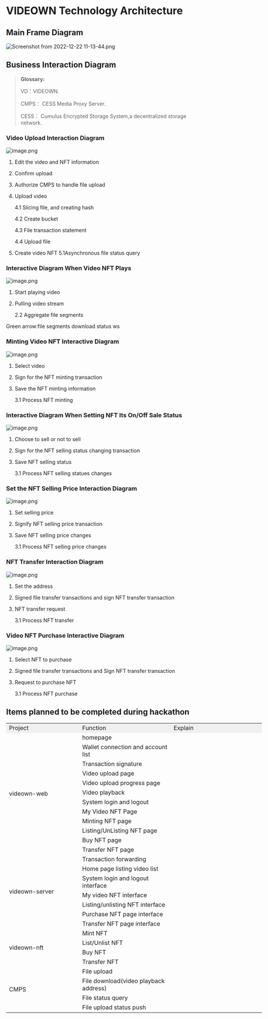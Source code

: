 # VIDEOWN Technology Architecture

## Main Frame Diagram

![Screenshot from 2022-12-22 11-13-44.png](./assets/1671678845716-1e132b0f-7ada-4de2-9d67-332495bd241f-1672037284126-2.png)

## Business Interaction Diagram

> **Glossary:**
>
> VD：VIDEOWN.
>
> CMPS： CESS Media Proxy Server.
>
> CESS： Cumulus Encrypted Storage System,a decentralized storage network.

### **Video Upload Interaction Diagram**

![image.png](./assets/1671677913549-7d568ddc-533b-4323-a6ae-3bf706952a8e.png)

1. Edit the video and NFT information

2. Confirm upload

3. Authorize CMPS to handle file upload

4. Upload video

   4.1 Slicing file, and creating hash

   4.2 Create bucket

   4.3 File transaction statement

   4.4 Upload file
5. Create video NFT
   5.1Asynchronous file status query

### **Interactive Diagram When Video NFT Plays**

![image.png](./assets/1671677977593-87e96f9d-784a-4004-91af-73b6311065a5.png)

1. Start playing video

2. Pulling video stream

   2.2 Aggregate file segments

Green arrow:file segments download status ws

### **Minting Video NFT Interactive Diagram**

![image.png](./assets/1671678019754-4fe68f95-ea76-4895-bdee-1d252e2687ab.png)

1. Select video

2. Sign for the NFT minting transaction

3. Save the NFT minting information

   3.1 Process NFT minting

### **Interactive Diagram When Setting NFT Its On/Off Sale Status**

![image.png](./assets/1671678040028-0ffa9d42-cc01-4185-948d-70c021083434.png)

1. Choose to sell or not to sell

2. Sign for the NFT selling status changing transaction

3. Save NFT selling status

   3.1 Process NFT selling statues changes

### **Set the NFT Selling Price Interaction Diagram**

![image.png](./assets/1671678058333-d1abd638-b295-43e5-a12c-ff769276127d.png)

1. Set selling price

2. Signify NFT selling price transaction

3. Save NFT selling price changes

   3.1 Process NFT selling price changes

### **NFT Transfer Interaction Diagram**

![image.png](./assets/1671678080797-1735c550-ee2a-4dcd-966b-6d11bf281305.png)

1. Set the address

2. Signed file transfer transactions and sign NFT transfer transaction

3. NFT transfer request

   3.1 Process NFT transfer

### **Video NFT Purchase Interactive Diagram**

![image.png](./assets/1671678100678-4de125c8-0999-4f0c-95ed-ee85933c4f3b.png)

1. Select NFT to purchase

2. Signed file transfer transactions and Sign NFT transfer transaction

3. Request to purchase NFT

   3.1 Process NFT purchase

## Items planned to be completed during hackathon

<table class="ne-table" style="width: 700px;"><colgroup><col width="200"><col width="250"><col width="249"></colgroup><tbody class="ne-table-inner"><tr class="ne-tr"><td class="ne-td" data-col="0" style="background-color: rgb(239, 240, 240);"><div class="ne-td-content"><ne-p id="u7ef32e3c" data-lake-id="u7ef32e3c" ne-alignment="center"><ne-text id="ue3e9b861" ne-bold="true">Project</ne-text><span class="ne-viewer-b-filler" ne-filler="block"><br></span></ne-p></div><div class="ne-td-break" contenteditable="false"></div></td><td class="ne-td" data-col="1" style="background-color: rgb(239, 240, 240);"><div class="ne-td-content"><ne-p id="uc100ed10" data-lake-id="uc100ed10" ne-alignment="center"><ne-text id="u30ccf855" ne-bold="true">Function</ne-text><span class="ne-viewer-b-filler" ne-filler="block"><br></span></ne-p></div><div class="ne-td-break" contenteditable="false"></div></td><td class="ne-td" data-col="2" style="background-color: rgb(239, 240, 240);"><div class="ne-td-content"><ne-p id="uc97eff34" data-lake-id="uc97eff34" ne-alignment="center"><ne-text id="u62b7a3e9" ne-bold="true">Explain</ne-text><span class="ne-viewer-b-filler" ne-filler="block"><br></span></ne-p></div><div class="ne-td-break" contenteditable="false"></div></td></tr><tr class="ne-tr"><td class="ne-td" rowspan="12" data-col="0" style="vertical-align: middle;"><div class="ne-td-content"><ne-p id="ucd4de16c" data-lake-id="ucd4de16c" ne-alignment="center"><ne-text id="u55d08e4b">videown-web</ne-text><span class="ne-viewer-b-filler" ne-filler="block"><br></span></ne-p></div><div class="ne-td-break" contenteditable="false"></div></td><td class="ne-td" data-col="1"><div class="ne-td-content"><ne-p id="u800357ec" data-lake-id="u800357ec"><ne-text id="uda50b542">homepage</ne-text><span class="ne-viewer-b-filler" ne-filler="block"><br></span></ne-p></div><div class="ne-td-break" contenteditable="false"></div></td><td class="ne-td" data-col="2"><div class="ne-td-content"></div><div class="ne-td-break" contenteditable="false"></div></td></tr><tr class="ne-tr"><td class="ne-td" data-col="1"><div class="ne-td-content"><ne-p id="ud827fd63" data-lake-id="ud827fd63"><ne-text id="u16a454fc">Wallet connection and account list</ne-text><span class="ne-viewer-b-filler" ne-filler="block"><br></span></ne-p></div><div class="ne-td-break" contenteditable="false"></div></td><td class="ne-td" data-col="2"><div class="ne-td-content"></div><div class="ne-td-break" contenteditable="false"></div></td></tr><tr class="ne-tr"><td class="ne-td" data-col="1"><div class="ne-td-content"><ne-p id="u3a4d5cdf" data-lake-id="u3a4d5cdf"><ne-text id="udf62bdce">Transaction signature</ne-text><span class="ne-viewer-b-filler" ne-filler="block"><br></span></ne-p></div><div class="ne-td-break" contenteditable="false"></div></td><td class="ne-td" data-col="2"><div class="ne-td-content"></div><div class="ne-td-break" contenteditable="false"></div></td></tr><tr class="ne-tr"><td class="ne-td" data-col="1"><div class="ne-td-content"><ne-p id="ub63300e6" data-lake-id="ub63300e6"><ne-text id="u1f238c76">Video upload page</ne-text><span class="ne-viewer-b-filler" ne-filler="block"><br></span></ne-p></div><div class="ne-td-break" contenteditable="false"></div></td><td class="ne-td" data-col="2"><div class="ne-td-content"></div><div class="ne-td-break" contenteditable="false"></div></td></tr><tr class="ne-tr"><td class="ne-td" data-col="1"><div class="ne-td-content"><ne-p id="u22eeb609" data-lake-id="u22eeb609"><ne-text id="u023cff20">Video upload progress page</ne-text><span class="ne-viewer-b-filler" ne-filler="block"><br></span></ne-p></div><div class="ne-td-break" contenteditable="false"></div></td><td class="ne-td" data-col="2"><div class="ne-td-content"></div><div class="ne-td-break" contenteditable="false"></div></td></tr><tr class="ne-tr"><td class="ne-td" data-col="1"><div class="ne-td-content"><ne-p id="ua573ca6c" data-lake-id="ua573ca6c"><ne-text id="ua4e5d2db">Video playback</ne-text><span class="ne-viewer-b-filler" ne-filler="block"><br></span></ne-p></div><div class="ne-td-break" contenteditable="false"></div></td><td class="ne-td" data-col="2"><div class="ne-td-content"></div><div class="ne-td-break" contenteditable="false"></div></td></tr><tr class="ne-tr"><td class="ne-td" data-col="1"><div class="ne-td-content"><ne-p id="ua1b90e3b" data-lake-id="ua1b90e3b"><ne-text id="u3baac69b">System login and logout</ne-text><span class="ne-viewer-b-filler" ne-filler="block"><br></span></ne-p></div><div class="ne-td-break" contenteditable="false"></div></td><td class="ne-td" data-col="2"><div class="ne-td-content"></div><div class="ne-td-break" contenteditable="false"></div></td></tr><tr class="ne-tr"><td class="ne-td" data-col="1"><div class="ne-td-content"><ne-p id="u4027b3bf" data-lake-id="u4027b3bf"><ne-text id="u71952d5b">My Video NFT Page</ne-text><span class="ne-viewer-b-filler" ne-filler="block"><br></span></ne-p></div><div class="ne-td-break" contenteditable="false"></div></td><td class="ne-td" data-col="2"><div class="ne-td-content"></div><div class="ne-td-break" contenteditable="false"></div></td></tr><tr class="ne-tr"><td class="ne-td" data-col="1"><div class="ne-td-content"><ne-p id="uf5889386" data-lake-id="uf5889386"><ne-text id="u4494c51e">Minting NFT page</ne-text><span class="ne-viewer-b-filler" ne-filler="block"><br></span></ne-p></div><div class="ne-td-break" contenteditable="false"></div></td><td class="ne-td" data-col="2"><div class="ne-td-content"></div><div class="ne-td-break" contenteditable="false"></div></td></tr><tr class="ne-tr"><td class="ne-td" data-col="1"><div class="ne-td-content"><ne-p id="u4b68ec8c" data-lake-id="u4b68ec8c"><ne-text id="u5cdbcb33">Listing/UnListing NFT page</ne-text><span class="ne-viewer-b-filler" ne-filler="block"><br></span></ne-p></div><div class="ne-td-break" contenteditable="false"></div></td><td class="ne-td" data-col="2"><div class="ne-td-content"></div><div class="ne-td-break" contenteditable="false"></div></td></tr><tr class="ne-tr"><td class="ne-td" data-col="1"><div class="ne-td-content"><ne-p id="u6caafef2" data-lake-id="u6caafef2"><ne-text id="u20b7ff36">Buy NFT page</ne-text><span class="ne-viewer-b-filler" ne-filler="block"><br></span></ne-p></div><div class="ne-td-break" contenteditable="false"></div></td><td class="ne-td" data-col="2"><div class="ne-td-content"></div><div class="ne-td-break" contenteditable="false"></div></td></tr><tr class="ne-tr"><td class="ne-td" data-col="1"><div class="ne-td-content"><ne-p id="ud9bca336" data-lake-id="ud9bca336"><ne-text id="ud3c0225a">Transfer NFT page</ne-text><span class="ne-viewer-b-filler" ne-filler="block"><br></span></ne-p></div><div class="ne-td-break" contenteditable="false"></div></td><td class="ne-td" data-col="2"><div class="ne-td-content"></div><div class="ne-td-break" contenteditable="false"></div></td></tr><tr class="ne-tr"><td class="ne-td" rowspan="7" data-col="0" style="vertical-align: middle;"><div class="ne-td-content"><ne-p id="u73e1ad2f" data-lake-id="u73e1ad2f" ne-alignment="center"><ne-text id="u8994d08a">videown-server</ne-text><span class="ne-viewer-b-filler" ne-filler="block"><br></span></ne-p></div><div class="ne-td-break" contenteditable="false"></div></td><td class="ne-td" data-col="1"><div class="ne-td-content"><ne-p id="u2f60450f" data-lake-id="u2f60450f"><ne-text id="u04a532af">Transaction forwarding</ne-text><span class="ne-viewer-b-filler" ne-filler="block"><br></span></ne-p></div><div class="ne-td-break" contenteditable="false"></div></td><td class="ne-td" data-col="2"><div class="ne-td-content"></div><div class="ne-td-break" contenteditable="false"></div></td></tr><tr class="ne-tr"><td class="ne-td" data-col="1"><div class="ne-td-content"><ne-p id="udd663fbe" data-lake-id="udd663fbe"><ne-text id="ubc399024">Home page listing video list</ne-text><span class="ne-viewer-b-filler" ne-filler="block"><br></span></ne-p></div><div class="ne-td-break" contenteditable="false"></div></td><td class="ne-td" data-col="2"><div class="ne-td-content"></div><div class="ne-td-break" contenteditable="false"></div></td></tr><tr class="ne-tr"><td class="ne-td" data-col="1"><div class="ne-td-content"><ne-p id="u4d559342" data-lake-id="u4d559342"><ne-text id="u537ec96b">System login and logout interface</ne-text><span class="ne-viewer-b-filler" ne-filler="block"><br></span></ne-p></div><div class="ne-td-break" contenteditable="false"></div></td><td class="ne-td" data-col="2"><div class="ne-td-content"></div><div class="ne-td-break" contenteditable="false"></div></td></tr><tr class="ne-tr"><td class="ne-td" data-col="1"><div class="ne-td-content"><ne-p id="ub6f85d6a" data-lake-id="ub6f85d6a"><ne-text id="u4f3a836f">My video NFT interface</ne-text><span class="ne-viewer-b-filler" ne-filler="block"><br></span></ne-p></div><div class="ne-td-break" contenteditable="false"></div></td><td class="ne-td" data-col="2"><div class="ne-td-content"></div><div class="ne-td-break" contenteditable="false"></div></td></tr><tr class="ne-tr"><td class="ne-td" data-col="1"><div class="ne-td-content"><ne-p id="uab534be8" data-lake-id="uab534be8"><ne-text id="u863a0549">Listing/unlisting NFT interface</ne-text><span class="ne-viewer-b-filler" ne-filler="block"><br></span></ne-p></div><div class="ne-td-break" contenteditable="false"></div></td><td class="ne-td" data-col="2"><div class="ne-td-content"></div><div class="ne-td-break" contenteditable="false"></div></td></tr><tr class="ne-tr"><td class="ne-td" data-col="1"><div class="ne-td-content"><ne-p id="ub15644bc" data-lake-id="ub15644bc"><ne-text id="udd78394e">Purchase NFT page interface</ne-text><span class="ne-viewer-b-filler" ne-filler="block"><br></span></ne-p></div><div class="ne-td-break" contenteditable="false"></div></td><td class="ne-td" data-col="2"><div class="ne-td-content"></div><div class="ne-td-break" contenteditable="false"></div></td></tr><tr class="ne-tr"><td class="ne-td" data-col="1"><div class="ne-td-content"><ne-p id="u83ae9483" data-lake-id="u83ae9483"><ne-text id="ua65b9b43">Transfer NFT page interface</ne-text><span class="ne-viewer-b-filler" ne-filler="block"><br></span></ne-p></div><div class="ne-td-break" contenteditable="false"></div></td><td class="ne-td" data-col="2"><div class="ne-td-content"></div><div class="ne-td-break" contenteditable="false"></div></td></tr><tr class="ne-tr"><td class="ne-td" rowspan="4" data-col="0" style="vertical-align: middle;"><div class="ne-td-content"><ne-p id="u7ba94406" data-lake-id="u7ba94406" ne-alignment="center"><ne-text id="u53b83259">videown-nft</ne-text><span class="ne-viewer-b-filler" ne-filler="block"><br></span></ne-p></div><div class="ne-td-break" contenteditable="false"></div></td><td class="ne-td" data-col="1"><div class="ne-td-content"><ne-p id="u374d0769" data-lake-id="u374d0769"><ne-text id="u5d643514">Mint NFT</ne-text><span class="ne-viewer-b-filler" ne-filler="block"><br></span></ne-p></div><div class="ne-td-break" contenteditable="false"></div></td><td class="ne-td" data-col="2"><div class="ne-td-content"></div><div class="ne-td-break" contenteditable="false"></div></td></tr><tr class="ne-tr"><td class="ne-td" data-col="1"><div class="ne-td-content"><ne-p id="ub5caa297" data-lake-id="ub5caa297"><ne-text id="ufc3dbd25">List/Unlist NFT</ne-text><span class="ne-viewer-b-filler" ne-filler="block"><br></span></ne-p></div><div class="ne-td-break" contenteditable="false"></div></td><td class="ne-td" data-col="2"><div class="ne-td-content"></div><div class="ne-td-break" contenteditable="false"></div></td></tr><tr class="ne-tr"><td class="ne-td" data-col="1"><div class="ne-td-content"><ne-p id="u425f6ee3" data-lake-id="u425f6ee3"><ne-text id="u9c93fdc5">Buy NFT</ne-text><span class="ne-viewer-b-filler" ne-filler="block"><br></span></ne-p></div><div class="ne-td-break" contenteditable="false"></div></td><td class="ne-td" data-col="2"><div class="ne-td-content"></div><div class="ne-td-break" contenteditable="false"></div></td></tr><tr class="ne-tr"><td class="ne-td" data-col="1"><div class="ne-td-content"><ne-p id="ud75ac3e9" data-lake-id="ud75ac3e9"><ne-text id="u9d8cb93e">Transfer NFT</ne-text><span class="ne-viewer-b-filler" ne-filler="block"><br></span></ne-p></div><div class="ne-td-break" contenteditable="false"></div></td><td class="ne-td" data-col="2"><div class="ne-td-content"></div><div class="ne-td-break" contenteditable="false"></div></td></tr><tr class="ne-tr"><td class="ne-td" rowspan="4" data-col="0" style="vertical-align: middle;"><div class="ne-td-content"><ne-p id="u8ca6a4d5" data-lake-id="u8ca6a4d5" ne-alignment="center"><ne-text id="u738ebac4">CMPS</ne-text><span class="ne-viewer-b-filler" ne-filler="block"><br></span></ne-p></div><div class="ne-td-break" contenteditable="false"></div></td><td class="ne-td" data-col="1"><div class="ne-td-content"><ne-p id="ua8fcfc76" data-lake-id="ua8fcfc76"><ne-text id="ub0b26407">File upload</ne-text><span class="ne-viewer-b-filler" ne-filler="block"><br></span></ne-p></div><div class="ne-td-break" contenteditable="false"></div></td><td class="ne-td" data-col="2"><div class="ne-td-content"></div><div class="ne-td-break" contenteditable="false"></div></td></tr><tr class="ne-tr"><td class="ne-td" data-col="1"><div class="ne-td-content"><ne-p id="u8f83445b" data-lake-id="u8f83445b"><ne-text id="ud7625151">File download(video playback address)</ne-text><span class="ne-viewer-b-filler" ne-filler="block"><br></span></ne-p></div><div class="ne-td-break" contenteditable="false"></div></td><td class="ne-td" data-col="2"><div class="ne-td-content"></div><div class="ne-td-break" contenteditable="false"></div></td></tr><tr class="ne-tr"><td class="ne-td" data-col="1"><div class="ne-td-content"><ne-p id="u61645b20" data-lake-id="u61645b20"><ne-text id="u5d6a2e57">File status query</ne-text><span class="ne-viewer-b-filler" ne-filler="block"><br></span></ne-p></div><div class="ne-td-break" contenteditable="false"></div></td><td class="ne-td" data-col="2"><div class="ne-td-content"></div><div class="ne-td-break" contenteditable="false"></div></td></tr><tr class="ne-tr"><td class="ne-td" data-col="1"><div class="ne-td-content"><ne-p id="uab593307" data-lake-id="uab593307"><ne-text id="uf9dcf9de">File upload status push</ne-text><span class="ne-viewer-b-filler" ne-filler="block"><br></span></ne-p></div><div class="ne-td-break" contenteditable="false"></div></td><td class="ne-td" data-col="2"><div class="ne-td-content"></div><div class="ne-td-break" contenteditable="false"></div></td></tr></tbody></table>
